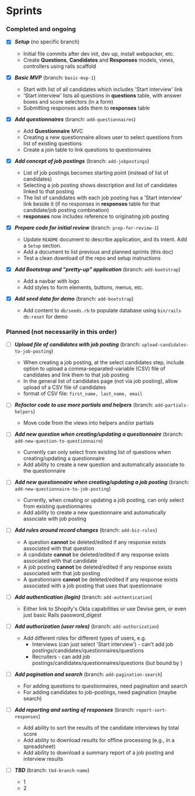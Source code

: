 # Sprints

### Completed and ongoing
- [x] ***Setup*** (no specific branch)
  - Initial file commits after dev init, dev up, install webpacker, etc.
  - Create **Questions**, **Candidates** and **Responses** models, views, controllers using rails scaffold


- [x] ***Basic MVP*** (branch: `basic-mvp-1`)
  - Start with list of all candidates which includes 'Start interview' link
  - 'Start interview' lists all questions in **questions** table, with answer boxes and score selectors (in a form)
  - Submitting responses adds them to **responses** table


- [x] ***Add questionnaires*** (branch: `add-questionnaires`)
  - Add **Questionnaire** MVC
  - Creating a new questionnaire allows user to select questions from list of existing questions
  - Create a join table to link questions to questionnaires


- [x] ***Add concept of job postings*** (branch: `add-jobpostings`)
  - List of job postings becomes starting point (instead of list of candidates)
  - Selecting a job posting shows description and list of candidates linked to that posting
  - The list of candidates with each job posting has a 'Start interview' link beside it (if no responses in **responses** table for that candidate/job posting combination)
  - **responses** now includes reference to originating job posting


- [x] ***Prepare code for initial review*** (branch: `prep-for-review-1`)
  - Update `README` document to describe application, and its intent.  Add a `Setup` section.
  - Add a document to list previous and planned sprints (this doc)
  - Test a clean download of the repo and setup instructions


- [x] ***Add Bootstrap and "pretty-up" application*** (branch: `add-bootstrap`)
  - Add a navbar with logo
  - Add styles to form elements, buttons, menus, etc.


- [x] ***Add seed data for demo*** (branch: `add-bootstrap`)
  - Add content to `db/seeds.rb` to populate database using `bin/rails db:reset` for demo

### Planned (not necessarily in this order)
- [ ] ***Upload file of candidates with job posting*** (branch: `upload-candidates-to-job-posting`)
  - When creating a job posting, at the select candidates step, include option to upload a comma-separated-variable (CSV) file of candidates and link them to that job posting
  - In the general list of candidates page (not via job posting), allow upload of a CSV file of candidates
  - format of CSV file: `first_name, last_name, email`


- [ ] ***Refactor code to use more partials and helpers*** (branch: `add-partials-helpers`)
  - Move code from the views into helpers and/or partials


- [ ] ***Add new question when creating/updating a questionnaire*** (branch: `add-new-question-to-questionnaire`)
  - Currently can only select from existing list of questions when creating/updating a questionnaire
  - Add ability to create a new question and automatically associate to the questionnaire


- [ ] ***Add new questionnaire when creating/updating a job posting*** (branch: `add-new-questionnaire-to-job-posting`)
  - Currently, when creating or updating a job posting, can only select from existing questionnaires
  - Add ability to create a new questionnaire and automatically associate with job posting


- [ ] ***Add rules around record changes*** (branch: `add-biz-rules`)
  - A question **cannot** be deleted/edited if any response exists associated with that question
  - A candidate **cannot** be deleted/edited if any response exists associated with that candidate
  - A job posting **cannot** be deleted/edited if any response exists associated with that job posting
  - A questionnaire **cannot** be deleted/edited if any response exists associated with a job posting that uses that questionnaire


- [ ] ***Add authentication (login)*** (branch: `add-authentication`)
  - Either link to Shopify's Okta capabilities or use Devise gem, or even just basic Rails password_digest


- [ ] ***Add authorization (user roles)*** (branch: `add-authorization`)
  - Add different roles for different types of users, e.g.
    - Interviews (can just select 'Start interview') - can't add job postings/candidates/questionnaires/questions
    - Recruiters - can add job postings/candidates/questionnaires/questions (but bound by )


- [ ] ***Add pagination and search*** (branch: `add-pagination-search`)
  - For adding questions to questionnaires, need pagination and search
  - For adding candidates to job-postings, need pagination (maybe search)


- [ ] ***Add reporting and sorting of responses*** (branch: `report-sort-responses`)
  - Add ability to sort the results of the candidate interviews by total score
  - Add ability to download results for offline processing (e.g., in a spreadsheet)
  - Add ability to download a summary report of a job posting and interview results


- [ ] ***TBD*** (branch: `tbd-branch-name`)
  - 1
  - 2
